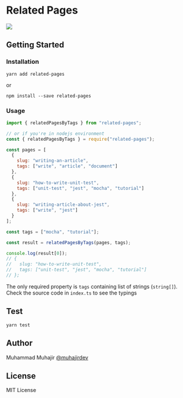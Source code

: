 # Related Pages

![](https://user-images.githubusercontent.com/12745166/59559344-16afe680-902f-11e9-8640-088327623036.png)

## Getting Started

### Installation

```
yarn add related-pages
```

or

```
npm install --save related-pages
```

### Usage

```javascript
import { relatedPagesByTags } from "related-pages";

// or if you're in nodejs environment
const { relatedPagesByTags } = require("related-pages");

const pages = [
  {
    slug: "writing-an-article",
    tags: ["write", "article", "document"]
  },
  {
    slug: "how-to-write-unit-test",
    tags: ["unit-test", "jest", "mocha", "tutorial"]
  },
  {
    slug: "writing-article-about-jest",
    tags: ["write", "jest"]
  }
];

const tags = ["mocha", "tutorial"];

const result = relatedPagesByTags(pages, tags);

console.log(result[0]);
// {
//   slug: "how-to-write-unit-test",
//   tags: ["unit-test", "jest", "mocha", "tutorial"]
// };
```

The only required property is `tags` containing list of strings (`string[]`). Check the source code in `index.ts` to see the typings

## Test

```
yarn test
```

## Author

Muhammad Muhajir [@muhajirdev](https://twitter.com/muhajirdev)

## License

MIT License
